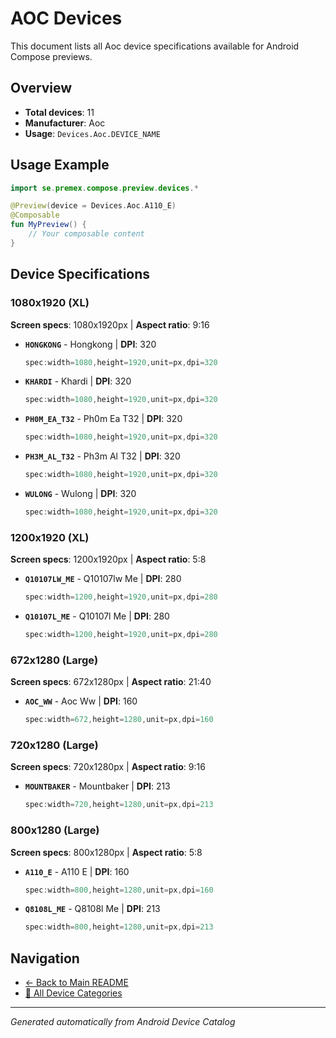 # AOC Devices

This document lists all Aoc device specifications available for Android Compose previews.

## Overview

- **Total devices**: 11
- **Manufacturer**: Aoc
- **Usage**: `Devices.Aoc.DEVICE_NAME`

## Usage Example

```kotlin
import se.premex.compose.preview.devices.*

@Preview(device = Devices.Aoc.A110_E)
@Composable
fun MyPreview() {
    // Your composable content
}
```

## Device Specifications

### 1080x1920 (XL)

**Screen specs**: 1080x1920px | **Aspect ratio**: 9:16

- **`HONGKONG`** - Hongkong | **DPI**: 320
  ```kotlin
  spec:width=1080,height=1920,unit=px,dpi=320
  ```

- **`KHARDI`** - Khardi | **DPI**: 320
  ```kotlin
  spec:width=1080,height=1920,unit=px,dpi=320
  ```

- **`PH0M_EA_T32`** - Ph0m Ea T32 | **DPI**: 320
  ```kotlin
  spec:width=1080,height=1920,unit=px,dpi=320
  ```

- **`PH3M_AL_T32`** - Ph3m Al T32 | **DPI**: 320
  ```kotlin
  spec:width=1080,height=1920,unit=px,dpi=320
  ```

- **`WULONG`** - Wulong | **DPI**: 320
  ```kotlin
  spec:width=1080,height=1920,unit=px,dpi=320
  ```

### 1200x1920 (XL)

**Screen specs**: 1200x1920px | **Aspect ratio**: 5:8

- **`Q10107LW_ME`** - Q10107lw Me | **DPI**: 280
  ```kotlin
  spec:width=1200,height=1920,unit=px,dpi=280
  ```

- **`Q10107L_ME`** - Q10107l Me | **DPI**: 280
  ```kotlin
  spec:width=1200,height=1920,unit=px,dpi=280
  ```

### 672x1280 (Large)

**Screen specs**: 672x1280px | **Aspect ratio**: 21:40

- **`AOC_WW`** - Aoc Ww | **DPI**: 160
  ```kotlin
  spec:width=672,height=1280,unit=px,dpi=160
  ```

### 720x1280 (Large)

**Screen specs**: 720x1280px | **Aspect ratio**: 9:16

- **`MOUNTBAKER`** - Mountbaker | **DPI**: 213
  ```kotlin
  spec:width=720,height=1280,unit=px,dpi=213
  ```

### 800x1280 (Large)

**Screen specs**: 800x1280px | **Aspect ratio**: 5:8

- **`A110_E`** - A110 E | **DPI**: 160
  ```kotlin
  spec:width=800,height=1280,unit=px,dpi=160
  ```

- **`Q8108L_ME`** - Q8108l Me | **DPI**: 213
  ```kotlin
  spec:width=800,height=1280,unit=px,dpi=213
  ```

## Navigation

- [← Back to Main README](../../README.md)
- [📱 All Device Categories](../README.md)

---
*Generated automatically from Android Device Catalog*
